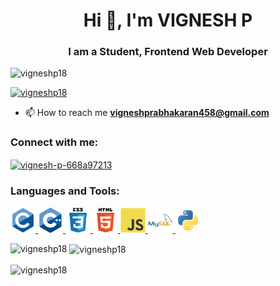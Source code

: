 <h1 align="center">Hi 👋, I'm VIGNESH P</h1>
<h3 align="center">I am a Student, Frontend Web Developer</h3>

<p align="left"> <img src="https://komarev.com/ghpvc/?username=vigneshp18&label=Profile%20views&color=0e75b6&style=flat" alt="vigneshp18" /> </p>

<p align="left"> <a href="https://github.com/ryo-ma/github-profile-trophy"><img src="https://github-profile-trophy.vercel.app/?username=vigneshp18" alt="vigneshp18" /></a> </p>

- 📫 How to reach me **vigneshprabhakaran458@gmail.com**

<h3 align="left">Connect with me:</h3>
<p align="left">
<a href="https://linkedin.com/in/vignesh-p-668a97213" target="blank"><img align="center" src="https://raw.githubusercontent.com/rahuldkjain/github-profile-readme-generator/master/src/images/icons/Social/linked-in-alt.svg" alt="vignesh-p-668a97213" height="30" width="40" /></a>
</p>

<h3 align="left">Languages and Tools:</h3>
<p align="left"> <a href="https://www.cprogramming.com/" target="_blank" rel="noreferrer"> <img src="https://raw.githubusercontent.com/devicons/devicon/master/icons/c/c-original.svg" alt="c" width="40" height="40"/> </a> <a href="https://www.w3schools.com/cpp/" target="_blank" rel="noreferrer"> <img src="https://raw.githubusercontent.com/devicons/devicon/master/icons/cplusplus/cplusplus-original.svg" alt="cplusplus" width="40" height="40"/> </a> <a href="https://www.w3schools.com/css/" target="_blank" rel="noreferrer"> <img src="https://raw.githubusercontent.com/devicons/devicon/master/icons/css3/css3-original-wordmark.svg" alt="css3" width="40" height="40"/> </a> <a href="https://www.w3.org/html/" target="_blank" rel="noreferrer"> <img src="https://raw.githubusercontent.com/devicons/devicon/master/icons/html5/html5-original-wordmark.svg" alt="html5" width="40" height="40"/> </a> <a href="https://developer.mozilla.org/en-US/docs/Web/JavaScript" target="_blank" rel="noreferrer"> <img src="https://raw.githubusercontent.com/devicons/devicon/master/icons/javascript/javascript-original.svg" alt="javascript" width="40" height="40"/> </a> <a href="https://www.mysql.com/" target="_blank" rel="noreferrer"> <img src="https://raw.githubusercontent.com/devicons/devicon/master/icons/mysql/mysql-original-wordmark.svg" alt="mysql" width="40" height="40"/> </a> <a href="https://www.python.org" target="_blank" rel="noreferrer"> <img src="https://raw.githubusercontent.com/devicons/devicon/master/icons/python/python-original.svg" alt="python" width="40" height="40"/> </a> </p>

<p><img align="left" src="https://github-readme-stats.vercel.app/api/top-langs?username=vigneshp18&show_icons=true&locale=en&layout=compact" alt="vigneshp18" /></p>

<p>&nbsp;<img align="center" src="https://github-readme-stats.vercel.app/api?username=vigneshp18&show_icons=true&locale=en" alt="vigneshp18" /></p>

<p><img align="center" src="https://github-readme-streak-stats.herokuapp.com/?user=vigneshp18&" alt="vigneshp18" /></p>

